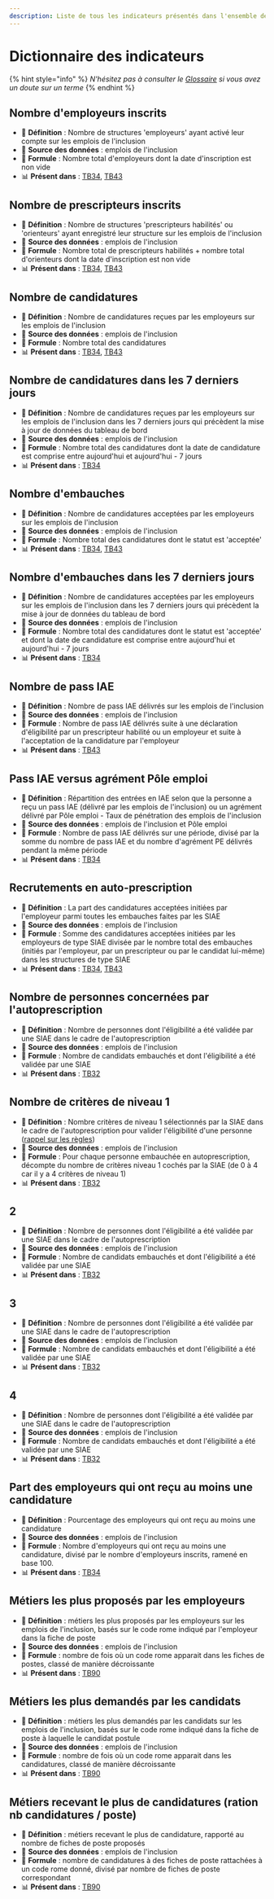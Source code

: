 ```yaml
---
description: Liste de tous les indicateurs présentés dans l'ensemble des tableaux de bord
---
```


# Dictionnaire des indicateurs

{% hint style="info" %}
_N'hésitez pas à consulter le_ [_Glossaire_](../glossaire-inclusion.md) _si vous avez un doute sur un terme_
{% endhint %}

## Nombre d'employeurs inscrits

* 📗 **Définition** : Nombre de structures 'employeurs' ayant activé leur compte sur les emplois de l'inclusion
* 💾 **Source des données** : emplois de l'inclusion
* 🧮 **Formule** : Nombre total d'employeurs dont la date d'inscription est non vide
* 📊 **Présent dans** : [TB34](les-tableaux-de-bord-disponibles.md#statistiques-des-emplois-de-linclusion), [TB43](les-tableaux-de-bord-disponibles.md#statistiques-avancees-des-emplois-de-linclusion)

## Nombre de prescripteurs inscrits

* 📗 **Définition** : Nombre de structures 'prescripteurs habilités' ou 'orienteurs' ayant enregistré leur structure sur les emplois de l'inclusion
* 💾 **Source des données** : emplois de l'inclusion
* 🧮 **Formule** : Nombre total de prescripteurs habilités + nombre total d'orienteurs dont la date d'inscription est non vide
* 📊 **Présent dans** : [TB34](les-tableaux-de-bord-disponibles.md#statistiques-des-emplois-de-linclusion), [TB43](les-tableaux-de-bord-disponibles.md#statistiques-avancees-des-emplois-de-linclusion)

## Nombre de candidatures

* 📗 **Définition** : Nombre de candidatures reçues par les employeurs sur les emplois de l'inclusion
* 💾 **Source des données** : emplois de l'inclusion
* 🧮 **Formule** : Nombre total des candidatures
* 📊 **Présent dans** : [TB34](les-tableaux-de-bord-disponibles.md#statistiques-des-emplois-de-linclusion), [TB43](les-tableaux-de-bord-disponibles.md#statistiques-avancees-des-emplois-de-linclusion)

## Nombre de candidatures dans les 7 derniers jours

* 📗 **Définition** : Nombre de candidatures reçues par les employeurs sur les emplois de l'inclusion dans les 7 derniers jours qui précèdent la mise à jour de données du tableau de bord
* 💾 **Source des données** : emplois de l'inclusion
* 🧮 **Formule** : Nombre total des candidatures dont la date de candidature est comprise entre aujourd'hui et aujourd'hui - 7 jours
* 📊 **Présent dans** : [TB34](les-tableaux-de-bord-disponibles.md#statistiques-des-emplois-de-linclusion)

## Nombre d'embauches

* 📗 **Définition** : Nombre de candidatures acceptées par les employeurs sur les emplois de l'inclusion
* 💾 **Source des données** : emplois de l'inclusion
* 🧮 **Formule** : Nombre total des candidatures dont le statut est 'acceptée'
* 📊 **Présent dans** : [TB34](les-tableaux-de-bord-disponibles.md#statistiques-des-emplois-de-linclusion), [TB43](les-tableaux-de-bord-disponibles.md#statistiques-avancees-des-emplois-de-linclusion)

## Nombre d'embauches dans les 7 derniers jours

* 📗 **Définition** : Nombre de candidatures acceptées par les employeurs sur les emplois de l'inclusion dans les 7 derniers jours qui précèdent la mise à jour de données du tableau de bord
* 💾 **Source des données** : emplois de l'inclusion
* 🧮 **Formule** : Nombre total des candidatures dont le statut est 'acceptée' et dont la date de candidature est comprise entre aujourd'hui et aujourd'hui - 7 jours
* 📊 **Présent dans** : [TB34](les-tableaux-de-bord-disponibles.md#statistiques-des-emplois-de-linclusion)

## Nombre de pass IAE

* 📗 **Définition** : Nombre de pass IAE délivrés sur les emplois de l'inclusion
* 💾 **Source des données** : emplois de l'inclusion
* 🧮 **Formule** : Nombre de pass IAE délivrés suite à une déclaration d'éligibilité par un prescripteur habilité ou un employeur et suite à l'acceptation de la candidature par l'employeur
* 📊 **Présent dans** : [TB43](les-tableaux-de-bord-disponibles.md#statistiques-avancees-des-emplois-de-linclusion)

## Pass IAE versus agrément Pôle emploi

* 📗 **Définition** : Répartition des entrées en IAE selon que la personne a reçu un pass IAE \(délivré par les emplois de l'inclusion\) ou un agrément délivré par Pôle emploi - Taux de pénétration des emplois de l'inclusion
* 💾 **Source des données** : emplois de l'inclusion et Pôle emploi
* 🧮 **Formule** : Nombre de pass IAE délivrés sur une période, divisé par la somme du nombre de pass IAE et du nombre d'agrément PE délivrés pendant la même période
* 📊 **Présent dans** : [TB34](les-tableaux-de-bord-disponibles.md#statistiques-des-emplois-de-linclusion)

## Recrutements en auto-prescription

* 📗 **Définition** : La part des candidatures acceptées initiées par l'employeur parmi toutes les embauches faites par les SIAE
* 💾 **Source des données** : emplois de l'inclusion
* 🧮 **Formule** : Somme des candidatures acceptées initiées par les employeurs de type SIAE divisée par le nombre total des embauches \(initiés par l'employeur, par un prescripteur ou par le candidat lui-même\) dans les structures de type SIAE
* 📊 **Présent dans** : [TB34](les-tableaux-de-bord-disponibles.md#statistiques-des-emplois-de-linclusion), [TB43](les-tableaux-de-bord-disponibles.md#statistiques-avancees-des-emplois-de-linclusion)

## Nombre de personnes concernées par l'autoprescription

* 📗 **Définition** : Nombre de personnes dont l'éligibilité a été validée par une SIAE dans le cadre de l'autoprescription
* 💾 **Source des données** : emplois de l'inclusion
* 🧮 **Formule** : Nombre de candidats embauchés et dont l'éligibilité a été validée par une SIAE
* 📊 **Présent dans** : [TB32](les-tableaux-de-bord-disponibles.md#criteres)

## Nombre de critères de niveau 1

* 📗 **Définition** : Nombre critères de niveau 1 sélectionnés par la SIAE dans le cadre de l'autoprescription pour valider l'éligibilité d'une personne \([rappel sur les règles](../qui-est-eligible-iae-criteres-eligibilite/)\)
* 💾 **Source des données** : emplois de l'inclusion
* 🧮 **Formule** : Pour chaque personne embauchée en autoprescription, décompte du nombre de critères niveau 1 cochés par la SIAE \(de 0 à 4 car il y a 4 critères de niveau 1\)
* 📊 **Présent dans** : [TB32](les-tableaux-de-bord-disponibles.md#criteres)

## 2

* 📗 **Définition** : Nombre de personnes dont l'éligibilité a été validée par une SIAE dans le cadre de l'autoprescription
* 💾 **Source des données** : emplois de l'inclusion
* 🧮 **Formule** : Nombre de candidats embauchés et dont l'éligibilité a été validée par une SIAE
* 📊 **Présent dans** : [TB32](les-tableaux-de-bord-disponibles.md#criteres)

## 3

* 📗 **Définition** : Nombre de personnes dont l'éligibilité a été validée par une SIAE dans le cadre de l'autoprescription
* 💾 **Source des données** : emplois de l'inclusion
* 🧮 **Formule** : Nombre de candidats embauchés et dont l'éligibilité a été validée par une SIAE
* 📊 **Présent dans** : [TB32](les-tableaux-de-bord-disponibles.md#criteres)

## 4

* 📗 **Définition** : Nombre de personnes dont l'éligibilité a été validée par une SIAE dans le cadre de l'autoprescription
* 💾 **Source des données** : emplois de l'inclusion
* 🧮 **Formule** : Nombre de candidats embauchés et dont l'éligibilité a été validée par une SIAE
* 📊 **Présent dans** : [TB32](les-tableaux-de-bord-disponibles.md#criteres)

## Part des employeurs qui ont reçu au moins une candidature

* 📗 **Définition** : Pourcentage des employeurs qui ont reçu au moins une candidature
* 💾 **Source des données** : emplois de l'inclusion
* 🧮 **Formule** : Nombre d'employeurs qui ont reçu au moins une candidature, divisé par le nombre d'employeurs inscrits, ramené en base 100.
* 📊 **Présent dans** : [TB34](les-tableaux-de-bord-disponibles.md#statistiques-des-emplois-de-linclusion)

## Métiers les plus proposés par les employeurs

* 📗 **Définition** : métiers les plus proposés par les employeurs sur les emplois de l'inclusion, basés sur le code rome indiqué par l'employeur dans la fiche de poste
* 💾 **Source des données** : emplois de l'inclusion
* 🧮 **Formule** : nombre de fois où un code rome apparait dans les fiches de postes, classé de manière décroissante
* 📊 **Présent dans** : [TB90](les-tableaux-de-bord-disponibles.md#metiers-de-linclusion)

## Métiers les plus demandés par les candidats

* 📗 **Définition** : métiers les plus demandés par les candidats sur les emplois de l'inclusion, basés sur le code rome indiqué dans la fiche de poste à laquelle le candidat postule
* 💾 **Source des données** : emplois de l'inclusion
* 🧮 **Formule** : nombre de fois où un code rome apparait dans les candidatures, classé de manière décroissante
* 📊 **Présent dans** : [TB90](les-tableaux-de-bord-disponibles.md#metiers-de-linclusion)

## Métiers recevant le plus de candidatures \(ration nb candidatures / poste\)

* 📗 **Définition** : métiers recevant le plus de candidature, rapporté au nombre de fiches de poste proposés
* 💾 **Source des données** : emplois de l'inclusion
* 🧮 **Formule** : nombre de candidatures à des fiches de poste rattachées à un code rome donné, divisé par nombre de fiches de poste correspondant
* 📊 **Présent dans** : [TB90](les-tableaux-de-bord-disponibles.md#metiers-de-linclusion)

